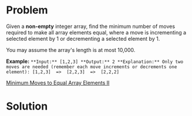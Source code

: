 
# Problem

Given a **non-empty** integer array, find the minimum number of moves required
to make all array elements equal, where a move is incrementing a selected
element by 1 or decrementing a selected element by 1.

You may assume the array's length is at most 10,000.

**Example:**
    ```
    **Input:**
    [1,2,3]
    **Output:**
    2
    **Explanation:**
    Only two moves are needed (remember each move increments or decrements one element):
    [1,2,3]  =>  [2,2,3]  =>  [2,2,2]
    ```



[Minimum Moves to Equal Array Elements II](https://leetcode.com/problems/minimum-moves-to-equal-array-elements-ii)

# Solution



